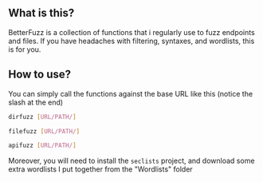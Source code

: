 ## What is this?
BetterFuzz is a collection of functions that i regularly use to fuzz endpoints and files. If you have headaches with filtering, syntaxes, and wordlists, this is for you.

## How to use?
You can simply call the functions against the base URL like this (notice the slash at the end)
```bash
dirfuzz [URL/PATH/]

filefuzz [URL/PATH/]

apifuzz [URL/PATH/]
```
Moreover, you will need to install the ```seclists``` project, and download some extra wordlists I put together from the "Wordlists" folder
